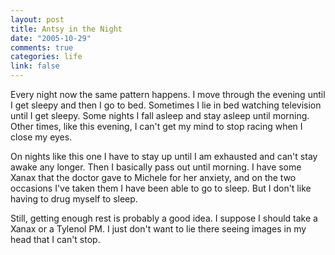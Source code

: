 ```yaml
--- 
layout: post
title: Antsy in the Night
date: "2005-10-29"
comments: true
categories: life
link: false
---
```

Every night now the same pattern happens. I move through the evening until I get sleepy and then I go to bed. Sometimes I lie in bed watching television until I get sleepy. Some nights I fall asleep and stay asleep until morning. Other times, like this evening, I can't get my mind to stop racing when I close my eyes.

On nights like this one I have to stay up until I am exhausted and can't stay awake any longer. Then I basically pass out until morning. I have some Xanax that the doctor gave to Michele for her anxiety, and on the two occasions I've taken them I have been able to go to sleep. But I don't like having to drug myself to sleep.

Still, getting enough rest is probably a good idea. I suppose I should take a Xanax or a Tylenol PM. I just don't want to lie there seeing images in my head that I can't stop.
